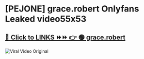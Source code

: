 
 # [PEJONE] grace.robert Onlyfans Leaked video55x53

## <h2><a href="https://clipsfans.com/grace.robert&ref=git">🔗 Click to LINKS ⏩⏩ 👉 🟢 grace.robert </a></h2>

<a href="https://clipsfans.com/grace.robert&ref=git" rel="nofollow" data-target="animated-image.originalLink"><img src="https://i.ibb.co.com/xMMVF88/686577567.gif" alt="Viral Video Original" style="max-width: 100%; display: inline-block;" data-target="animated-image.originalImage"></a>

